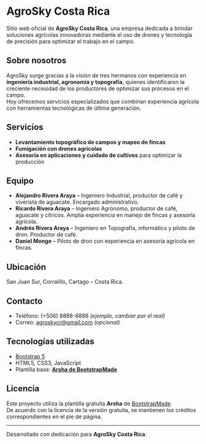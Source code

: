 # AgroSky Costa Rica

Sitio web oficial de **AgroSky Costa Rica**, una empresa dedicada a brindar soluciones agrícolas innovadoras mediante el uso de drones y tecnología de precisión para optimizar el trabajo en el campo.

## Sobre nosotros
AgroSky surge gracias a la visión de tres hermanos con experiencia en **ingeniería industrial, agronomía y topografía**, quienes identificaron la creciente necesidad de los productores de optimizar sus procesos en el campo.  
Hoy ofrecemos servicios especializados que combinan experiencia agrícola con herramientas tecnológicas de última generación.

## Servicios
- **Levantamiento topográfico de campos y mapeo de fincas**  
- **Fumigación con drones agrícolas**  
- **Asesoría en aplicaciones y cuidado de cultivos** para optimizar la producción  

## Equipo
- **Alejandro Rivera Araya** – Ingeniero Industrial, productor de café y viverista de aguacate. Encargado administrativo.  
- **Ricardo Rivera Araya** – Ingeniero Agrónomo, productor de café, aguacate y cítricos. Amplia experiencia en manejo de fincas y asesoría agrícola.  
- **Andrés Rivera Araya** – Ingeniero en Topografía, informático y piloto de dron. Productor de café.  
- **Daniel Monge** – Piloto de dron con experiencia en asesoría agrícola en fincas.  

## Ubicación
San Juan Sur, Corralillo, Cartago – Costa Rica.  

## Contacto
- Teléfono: (+506) 8888-8888 *(ejemplo, cambiar por el real)*  
- Correo: agroskycr@gmail.com *(opcional)*  

## Tecnologías utilizadas
- [Bootstrap 5](https://getbootstrap.com/)  
- HTML5, CSS3, JavaScript  
- Plantilla base: **[Arsha de BootstrapMade](https://bootstrapmade.com/arsha-free-bootstrap-html-template-corporate/)**  

## Licencia
Este proyecto utiliza la plantilla gratuita **Arsha** de [BootstrapMade](https://bootstrapmade.com/).  
De acuerdo con la licencia de la versión gratuita, se mantienen los créditos correspondientes en el pie de página.  

---
Desarrollado con dedicación para **AgroSky Costa Rica**.
